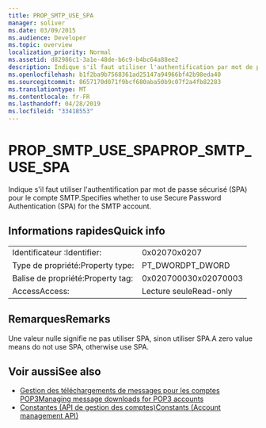 ```yaml
---
title: PROP_SMTP_USE_SPA
manager: soliver
ms.date: 03/09/2015
ms.audience: Developer
ms.topic: overview
localization_priority: Normal
ms.assetid: d82986c1-3a1e-48de-b6c9-b4bc64a88ee2
description: Indique s'il faut utiliser l'authentification par mot de passe sécurisé (SPA) pour le compte SMTP.
ms.openlocfilehash: b1f2ba9b7568361ad25147a94966bf42b98eda40
ms.sourcegitcommit: 8657170d071f9bcf680aba50b9c07f2a4fb82283
ms.translationtype: MT
ms.contentlocale: fr-FR
ms.lasthandoff: 04/28/2019
ms.locfileid: "33418553"
---
```

# <a name="propsmtpusespa"></a><span data-ttu-id="e44b2-103">PROP_SMTP_USE_SPA</span><span class="sxs-lookup"><span data-stu-id="e44b2-103">PROP_SMTP_USE_SPA</span></span>

<span data-ttu-id="e44b2-104">Indique s'il faut utiliser l'authentification par mot de passe sécurisé (SPA) pour le compte SMTP.</span><span class="sxs-lookup"><span data-stu-id="e44b2-104">Specifies whether to use Secure Password Authentication (SPA) for the SMTP account.</span></span>
  
## <a name="quick-info"></a><span data-ttu-id="e44b2-105">Informations rapides</span><span class="sxs-lookup"><span data-stu-id="e44b2-105">Quick info</span></span>

|||
|:-----|:-----|
|<span data-ttu-id="e44b2-106">Identificateur :</span><span class="sxs-lookup"><span data-stu-id="e44b2-106">Identifier:</span></span>  <br/> |<span data-ttu-id="e44b2-107">0x0207</span><span class="sxs-lookup"><span data-stu-id="e44b2-107">0x0207</span></span>  <br/> |
|<span data-ttu-id="e44b2-108">Type de propriété:</span><span class="sxs-lookup"><span data-stu-id="e44b2-108">Property type:</span></span>  <br/> |<span data-ttu-id="e44b2-109">PT_DWORD</span><span class="sxs-lookup"><span data-stu-id="e44b2-109">PT_DWORD</span></span>  <br/> |
|<span data-ttu-id="e44b2-110">Balise de propriété:</span><span class="sxs-lookup"><span data-stu-id="e44b2-110">Property tag:</span></span>  <br/> |<span data-ttu-id="e44b2-111">0x02070003</span><span class="sxs-lookup"><span data-stu-id="e44b2-111">0x02070003</span></span>  <br/> |
|<span data-ttu-id="e44b2-112">Access</span><span class="sxs-lookup"><span data-stu-id="e44b2-112">Access:</span></span>  <br/> |<span data-ttu-id="e44b2-113">Lecture seule</span><span class="sxs-lookup"><span data-stu-id="e44b2-113">Read-only</span></span>  <br/> |
   
## <a name="remarks"></a><span data-ttu-id="e44b2-114">Remarques</span><span class="sxs-lookup"><span data-stu-id="e44b2-114">Remarks</span></span>

<span data-ttu-id="e44b2-115">Une valeur nulle signifie ne pas utiliser SPA, sinon utiliser SPA.</span><span class="sxs-lookup"><span data-stu-id="e44b2-115">A zero value means do not use SPA, otherwise use SPA.</span></span>
  
## <a name="see-also"></a><span data-ttu-id="e44b2-116">Voir aussi</span><span class="sxs-lookup"><span data-stu-id="e44b2-116">See also</span></span>

- [<span data-ttu-id="e44b2-117">Gestion des téléchargements de messages pour les comptes POP3</span><span class="sxs-lookup"><span data-stu-id="e44b2-117">Managing message downloads for POP3 accounts</span></span>](managing-message-downloads-for-pop3-accounts.md)
- [<span data-ttu-id="e44b2-118">Constantes (API de gestion des comptes)</span><span class="sxs-lookup"><span data-stu-id="e44b2-118">Constants (Account management API)</span></span>](constants-account-management-api.md)

